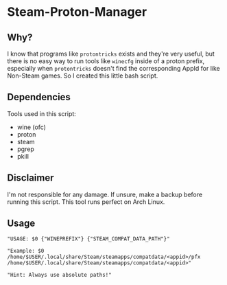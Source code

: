 # Steam-Proton-Manager

## Why?

I know that programs like `protontricks` exists and they're very useful, but there is no easy way to run tools like `winecfg` inside of a proton prefix, especially when `protontricks` doesn't find the corresponding AppId for like Non-Steam games. So I created this little bash script.

## Dependencies

Tools used in this script:
* wine (ofc)
* proton
* steam
* pgrep
* pkill

## Disclaimer

I'm not responsible for any damage. If unsure, make a backup before running this script.
This tool runs perfect on Arch Linux.

## Usage
```
"USAGE: $0 {"WINEPREFIX"} {"STEAM_COMPAT_DATA_PATH"}"

"Example: $0 /home/$USER/.local/share/Steam/steamapps/compatdata/<appid>/pfx /home/$USER/.local/share/Steam/steamapps/compatdata/<appid>"

"Hint: Always use absolute paths!"
```
